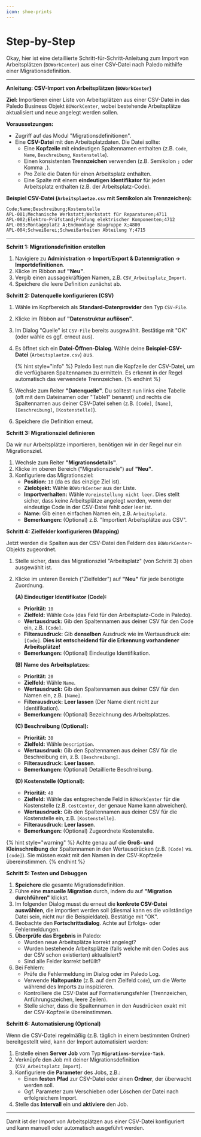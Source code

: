 ```yaml
---
icon: shoe-prints
---
```


# Step-by-Step

Okay, hier ist eine detaillierte Schritt-für-Schritt-Anleitung zum Import von Arbeitsplätzen (`BOWorkCenter`) aus einer CSV-Datei nach Paledo mithilfe einer Migrationsdefinition.

***

**Anleitung: CSV-Import von Arbeitsplätzen (`BOWorkCenter`)**

**Ziel:** Importieren einer Liste von Arbeitsplätzen aus einer CSV-Datei in das Paledo Business Objekt `BOWorkCenter`, wobei bestehende Arbeitsplätze aktualisiert und neue angelegt werden sollen.

**Voraussetzungen:**

* Zugriff auf das Modul "Migrationsdefinitionen".
* Eine **CSV-Datei** mit den Arbeitsplatzdaten. Die Datei sollte:
  * Eine **Kopfzeile** mit eindeutigen Spaltennamen enthalten (z.B. `Code`, `Name`, `Beschreibung`, `Kostenstelle`).
  * Einen konsistenten **Trennzeichen** verwenden (z.B. Semikolon `;` oder Komma `,`).
  * Pro Zeile die Daten für einen Arbeitsplatz enthalten.
  * Eine Spalte mit einem **eindeutigen Identifikator** für jeden Arbeitsplatz enthalten (z.B. der Arbeitsplatz-Code).

**Beispiel CSV-Datei (`Arbeitsplaetze.csv` mit Semikolon als Trennzeichen):**

```csv
Code;Name;Beschreibung;Kostenstelle
APL-001;Mechanische Werkstatt;Werkstatt für Reparaturen;4711
APL-002;Elektro-Prüfstand;Prüfung elektrischer Komponenten;4712
APL-003;Montageplatz A;Endmontage Baugruppe X;4800
APL-004;Schweißerei;Schweißarbeiten Abteilung Y;4715
```

***

**Schritt 1: Migrationsdefinition erstellen**

1. Navigiere zu **Administration -> Import/Export & Datenmigration -> Importdefinitionen**.
2. Klicke im Ribbon auf **"Neu"**.
3. Vergib einen aussagekräftigen Namen, z.B. `CSV_Arbeitsplatz_Import`.
4. Speichere die leere Definition zunächst ab.

**Schritt 2: Datenquelle konfigurieren (CSV)**

1. Wähle im Kopfbereich als **Standard-Datenprovider** den Typ `CSV-File`.
2. Klicke im Ribbon auf **"Datenstruktur auflösen"**.
3. Im Dialog "Quelle" ist `CSV-File` bereits ausgewählt. Bestätige mit "OK" (oder wähle es ggf. erneut aus).
4. Es öffnet sich ein **Datei-Öffnen-Dialog**. Wähle deine **Beispiel-CSV-Datei** (`Arbeitsplaetze.csv`) aus.

    {% hint style="info" %}
    Paledo liest nun die Kopfzeile der CSV-Datei, um die verfügbaren Spaltennamen zu ermitteln. Es erkennt in der Regel automatisch das verwendete Trennzeichen.
    {% endhint %}
5. Wechsle zum Reiter **"Datenquelle"**. Du solltest nun links eine Tabelle (oft mit dem Dateinamen oder "Table1" benannt) und rechts die Spaltennamen aus deiner CSV-Datei sehen (z.B. `[Code]`, `[Name]`, `[Beschreibung]`, `[Kostenstelle]`).
6. Speichere die Definition erneut.

**Schritt 3: Migrationsziel definieren**

Da wir nur Arbeitsplätze importieren, benötigen wir in der Regel nur ein Migrationsziel.

1. Wechsle zum Reiter **"Migrationsdetails"**.
2. Klicke im oberen Bereich ("Migrationsziele") auf **"Neu"**.
3. Konfiguriere das Migrationsziel:
   * **Position:** `10` (da es das einzige Ziel ist).
   * **Zielobjekt:** Wähle `BOWorkCenter` aus der Liste.
   * **Importverhalten:** Wähle `Voreinstellung nicht leer`. Dies stellt sicher, dass keine Arbeitsplätze angelegt werden, wenn der eindeutige Code in der CSV-Datei fehlt oder leer ist.
   * **Name:** Gib einen einfachen Namen ein, z.B. `Arbeitsplatz`.
   * **Bemerkungen:** (Optional) z.B. "Importiert Arbeitsplätze aus CSV".

**Schritt 4: Zielfelder konfigurieren (Mapping)**

Jetzt werden die Spalten aus der CSV-Datei den Feldern des `BOWorkCenter`-Objekts zugeordnet.

1. Stelle sicher, dass das Migrationsziel "Arbeitsplatz" (von Schritt 3) oben ausgewählt ist.
2. Klicke im unteren Bereich ("Zielfelder") auf **"Neu"** für jede benötigte Zuordnung.

    **(A) Eindeutiger Identifikator (Code):**

    * **Priorität:** `10`
    * **Zielfeld:** Wähle `Code` (das Feld für den Arbeitsplatz-Code in Paledo).
    * **Wertausdruck:** Gib den Spaltennamen aus deiner CSV für den Code ein, z.B. `[Code]`.
    * **Filterausdruck:** Gib **denselben** Ausdruck wie im Wertausdruck ein: `[Code]`. **Dies ist entscheidend für die Erkennung vorhandener Arbeitsplätze!**
    * **Bemerkungen:** (Optional) Eindeutige Identifikation.

    **(B) Name des Arbeitsplatzes:**

    * **Priorität:** `20`
    * **Zielfeld:** Wähle `Name`.
    * **Wertausdruck:** Gib den Spaltennamen aus deiner CSV für den Namen ein, z.B. `[Name]`.
    * **Filterausdruck:** **Leer lassen** (Der Name dient nicht zur Identifikation).
    * **Bemerkungen:** (Optional) Bezeichnung des Arbeitsplatzes.

    **(C) Beschreibung (Optional):**

    * **Priorität:** `30`
    * **Zielfeld:** Wähle `Description`.
    * **Wertausdruck:** Gib den Spaltennamen aus deiner CSV für die Beschreibung ein, z.B. `[Beschreibung]`.
    * **Filterausdruck:** **Leer lassen**.
    * **Bemerkungen:** (Optional) Detaillierte Beschreibung.

    **(D) Kostenstelle (Optional):**

    * **Priorität:** `40`
    * **Zielfeld:** Wähle das entsprechende Feld in `BOWorkCenter` für die Kostenstelle (z.B. `CostCenter`, der genaue Name kann abweichen).
    * **Wertausdruck:** Gib den Spaltennamen aus deiner CSV für die Kostenstelle ein, z.B. `[Kostenstelle]`.
    * **Filterausdruck:** **Leer lassen**.
    * **Bemerkungen:** (Optional) Zugeordnete Kostenstelle.

{% hint style="warning" %}
Achte genau auf die **Groß- und Kleinschreibung** der Spaltennamen in den Wertausdrücken (z.B. `[Code]` vs. `[code]`). Sie müssen exakt mit den Namen in der CSV-Kopfzeile übereinstimmen.
{% endhint %}

**Schritt 5: Testen und Debuggen**

1. **Speichere** die gesamte Migrationsdefinition.
2. Führe eine **manuelle Migration** durch, indem du auf **"Migration durchführen"** klickst.
3. Im folgenden Dialog musst du erneut die **konkrete CSV-Datei auswählen**, die importiert werden soll (diesmal kann es die vollständige Datei sein, nicht nur die Beispieldatei). Bestätige mit "OK".
4. Beobachte den **Fortschrittsdialog**. Achte auf Erfolgs- oder Fehlermeldungen.
5. **Überprüfe das Ergebnis** in Paledo:
   * Wurden neue Arbeitsplätze korrekt angelegt?
   * Wurden bestehende Arbeitsplätze (falls welche mit den Codes aus der CSV schon existierten) aktualisiert?
   * Sind alle Felder korrekt befüllt?
6. Bei Fehlern:
   * Prüfe die Fehlermeldung im Dialog oder im Paledo Log.
   * Verwende **Haltepunkte** (z.B. auf dem Zielfeld `Code`), um die Werte während des Imports zu inspizieren.
   * Kontrolliere die CSV-Datei auf Formatierungsfehler (Trennzeichen, Anführungszeichen, leere Zeilen).
   * Stelle sicher, dass die Spaltennamen in den Ausdrücken exakt mit der CSV-Kopfzeile übereinstimmen.

**Schritt 6: Automatisierung (Optional)**

Wenn die CSV-Datei regelmäßig (z.B. täglich in einem bestimmten Ordner) bereitgestellt wird, kann der Import automatisiert werden:

1. Erstelle einen **Server Job** vom Typ **`Migrations-Service-Task`**.
2. Verknüpfe den Job mit deiner Migrationsdefinition (`CSV_Arbeitsplatz_Import`).
3. Konfiguriere die **Parameter** des Jobs, z.B.:
   * Einen **festen Pfad** zur CSV-Datei oder einen **Ordner**, der überwacht werden soll.
   * Ggf. Parameter zum Verschieben oder Löschen der Datei nach erfolgreichem Import.
4. Stelle das **Intervall** ein und **aktiviere** den Job.

***

Damit ist der Import von Arbeitsplätzen aus einer CSV-Datei konfiguriert und kann manuell oder automatisch ausgeführt werden.
